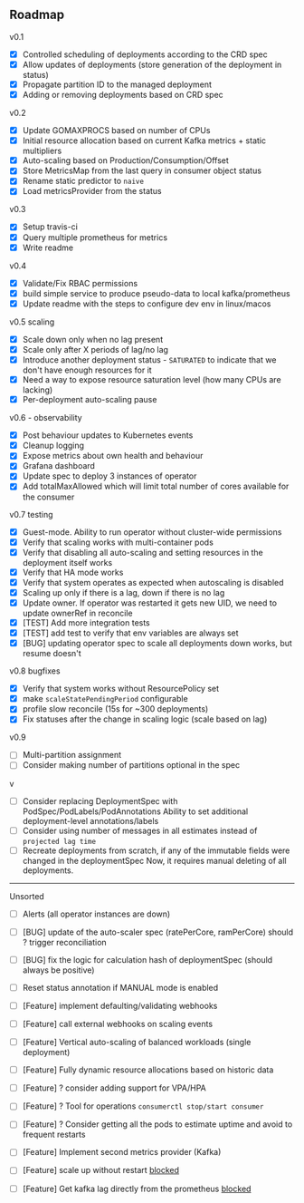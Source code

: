 ## Roadmap
v0.1
* [x] Controlled scheduling of deployments according to the CRD spec
* [x] Allow updates of deployments (store generation of the deployment in status)
* [x] Propagate partition ID to the managed deployment
* [x] Adding or removing deployments based on CRD spec

v0.2
* [x] Update GOMAXPROCS based on number of CPUs
* [x] Initial resource allocation based on current Kafka metrics + static multipliers
* [x] Auto-scaling based on Production/Consumption/Offset
* [x] Store MetricsMap from the last query in consumer object status
* [x] Rename static predictor to `naive`
* [x] Load metricsProvider from the status

v0.3
* [x] Setup travis-ci
* [x] Query multiple prometheus for metrics
* [x] Write readme

v0.4
* [x] Validate/Fix RBAC permissions
* [x] build simple service to produce pseudo-data to local kafka/prometheus
* [x] Update readme with the steps to configure dev env in linux/macos

v0.5 scaling
* [x] Scale down only when no lag present
* [x] Scale only after X periods of lag/no lag
* [x] Introduce another deployment status - `SATURATED` to indicate that we don't have
    enough resources for it
* [x] Need a way to expose resource saturation level (how many CPUs are lacking)
* [x] Per-deployment auto-scaling pause

v0.6  - observability
* [x] Post behaviour updates to Kubernetes events
* [x] Cleanup logging
* [x] Expose metrics about own health and behaviour
* [x] Grafana dashboard
* [x] Update spec to deploy 3 instances of operator
* [x] Add totalMaxAllowed which will limit total number of cores available for the consumer

v0.7 testing
* [x] Guest-mode. Ability to run operator without cluster-wide permissions
* [x] Verify that scaling works with multi-container pods
* [x] Verify that disabling all auto-scaling and setting resources in the deployment itself works 
* [x] Verify that HA mode works
* [x] Verify that system operates as expected when autoscaling is disabled 
* [x] Scaling up only if there is a lag, down if there is no lag
* [x] Update owner. If operator was restarted it gets new UID, we need to update ownerRef in reconcile
* [x] [TEST] Add more integration tests 
* [x] [TEST] add test to verify that env variables are always set
* [x] [BUG] updating operator spec to scale all deployments down works, but resume doesn't

v0.8 bugfixes
* [x] Verify that system works without ResourcePolicy set
* [x] make `scaleStatePendingPeriod` configurable
* [x] profile slow reconcile (15s for ~300 deployments)
* [x] Fix statuses after the change in scaling logic (scale based on lag) 
    
v0.9
* [ ] Multi-partition assignment
* [ ] Consider making number of partitions optional in the spec

v
* [ ] Consider replacing DeploymentSpec with PodSpec/PodLabels/PodAnnotations
      Ability to set additional deployment-level annotations/labels  
* [ ] Consider using number of messages in all estimates instead of `projected lag time`
* [ ] Recreate deployments from scratch, if any of the immutable fields were changed in the deploymentSpec
      Now, it requires manual deleting of all deployments.

-------
Unsorted
* [ ] Alerts (all operator instances are down)
* [ ] [BUG] update of the auto-scaler spec (ratePerCore, ramPerCore) should ? trigger reconciliation
* [ ] [BUG] fix the logic for calculation hash of deploymentSpec (should always be positive) 
* [ ] Reset status annotation if MANUAL mode is enabled

* [ ] [Feature] implement defaulting/validating webhooks
* [ ] [Feature] call external webhooks on scaling events
* [ ] [Feature] Vertical auto-scaling of balanced workloads (single deployment)
* [ ] [Feature] Fully dynamic resource allocations based on historic data
* [ ] [Feature] ? consider adding support for VPA/HPA 
* [ ] [Feature] ? Tool for operations `consumerctl stop/start consumer`
* [ ] [Feature] ? Consider getting all the pods to estimate uptime and avoid to frequent restarts
* [ ] [Feature] Implement second metrics provider (Kafka)
* [ ] [Feature] scale up without restart [blocked](https://github.com/kubernetes/kubernetes/issues/5774)
* [ ] [Feature] Get kafka lag directly from the prometheus [blocked](https://cwiki.apache.org/confluence/display/KAFKA/489%3A+Kafka+Consumer+Record+Latency+Metric)

